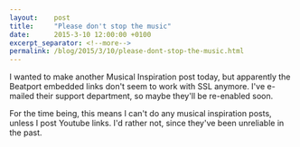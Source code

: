 ```yaml
---
layout:    post
title:     "Please don't stop the music"
date:      2015-3-10 12:00:00 +0100
excerpt_separator: <!--more-->
permalink: /blog/2015/3/10/please-dont-stop-the-music.html
---
```


I wanted to make another Musical Inspiration post today, but apparently the Beatport embedded links don't seem to work with SSL anymore. I've e-mailed their support department, so maybe they'll be re-enabled soon.

For the time being, this means I can't do any musical inspiration posts, unless I post Youtube links. I'd rather not, since they've been unreliable in the past.